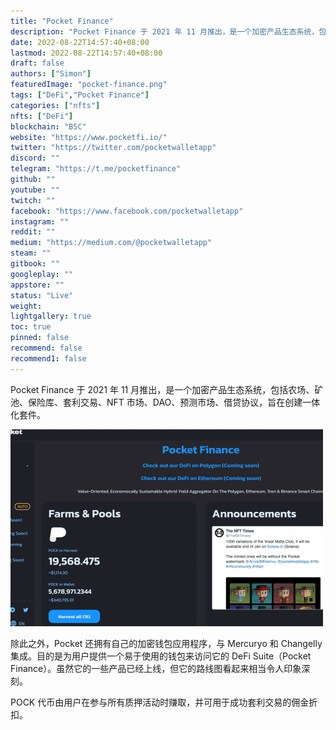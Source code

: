 ```yaml
---
title: "Pocket Finance"
description: "Pocket Finance 于 2021 年 11 月推出，是一个加密产品生态系统，包括农场、矿池、保险库、套利交易、NFT 市场、DAO、预测市场、借贷协议，旨在创建一体化套件。"
date: 2022-08-22T14:57:40+08:00
lastmod: 2022-08-22T14:57:40+08:00
draft: false
authors: ["Simon"]
featuredImage: "pocket-finance.png"
tags: ["DeFi","Pocket Finance"]
categories: ["nfts"]
nfts: ["DeFi"]
blockchain: "BSC"
website: "https://www.pocketfi.io/"
twitter: "https://twitter.com/pocketwalletapp"
discord: ""
telegram: "https://t.me/pocketfinance"
github: ""
youtube: ""
twitch: ""
facebook: "https://www.facebook.com/pocketwalletapp"
instagram: ""
reddit: ""
medium: "https://medium.com/@pocketwalletapp"
steam: ""
gitbook: ""
googleplay: ""
appstore: ""
status: "Live"
weight: 
lightgallery: true
toc: true
pinned: false
recommend: false
recommend1: false
---
```

Pocket Finance 于 2021 年 11 月推出，是一个加密产品生态系统，包括农场、矿池、保险库、套利交易、NFT 市场、DAO、预测市场、借贷协议，旨在创建一体化套件。

![配图](59aa9f9f19a660bb8ae21dcb3df9d49.png)

除此之外，Pocket 还拥有自己的加密钱包应用程序，与 Mercuryo 和 Changelly 集成。目的是为用户提供一个易于使用的钱包来访问它的 DeFi Suite（Pocket Finance）。虽然它的一些产品已经上线，但它的路线图看起来相当令人印象深刻。

POCK 代币由用户在参与所有质押活动时赚取，并可用于成功套利交易的佣金折扣。